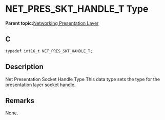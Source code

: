 # NET\_PRES\_SKT\_HANDLE\_T Type

**Parent topic:**[Networking Presentation Layer](GUID-75470E5B-2289-4F94-AE85-2BB7DF4C4F07.md)

## C

```
typedef int16_t NET_PRES_SKT_HANDLE_T; 
```

## Description

Net Presentation Socket Handle Type This data type sets the type for the presentation layer socket handle.

## Remarks

None.

